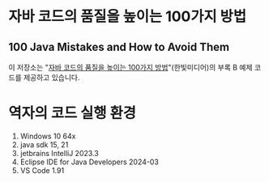 # 자바 코드의 품질을 높이는 100가지 방법
## 100 Java Mistakes and How to Avoid Them

이 저장소는 "[자바 코드의 품질을 높이는 100가지 방법](https://www.manning.com/books/100-java-mistakes-and-how-to-avoid-them)"(한빛미디어)의 부록 B 예제 코드를 제공하고 있습니다.

# 역자의 코드 실행 환경

1. Windows 10 64x
2. java sdk 15, 21
3. jetbrains IntelliJ 2023.3
4. Eclipse IDE for Java Developers 2024-03
5. VS Code 1.91
